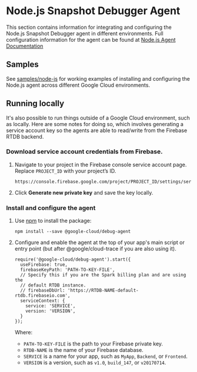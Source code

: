 # Node.js Snapshot Debugger Agent

This section contains information for integrating and configuring the Node.js
Snapshot Debugger agent in different environments. Full configuration
information for the agent can be found at [Node.js Agent
Documentation][nodejs-agent]

## Samples

See [samples/node-js][nodejs-samples] for working examples of installing and
configuring the Node.js agent across different Google Cloud environments.

[nodejs-agent]: https://github.com/googleapis/cloud-debug-nodejs/blob/main/README.md
[nodejs-samples]: https://github.com/GoogleCloudPlatform/snapshot-debugger/tree/main/samples/node-js

## Running locally

It's also possible to run things outside of a Google Cloud environment, such
as locally. Here are some notes for doing so, which involves generating a
service account key so the agents are able to read/write from the Firebase RTDB
backend.

### Download service account credentials from Firebase.

1. Navigate to your project in the Firebase console service account page.
   Replace `PROJECT_ID` with your project’s ID.

    ```
    https://console.firebase.google.com/project/PROJECT_ID/settings/serviceaccounts/adminsdk
    ```

2. Click **Generate new private key** and save the key locally.

### Install and configure the agent

1. Use [npm](https://www.npmjs.com/) to install the package:

    ```
    npm install --save @google-cloud/debug-agent
    ```

2. Configure and enable the agent at the top of your app's main script or entry
   point (but after @google/cloud-trace if you are also using it).

    ```
    require('@google-cloud/debug-agent').start({
      useFirebase: true,
      firebaseKeyPath: 'PATH-TO-KEY-FILE',
      // Specify this if you are the Spark billing plan and are using the
      // default RTDB instance.
      // firebaseDbUrl: 'https://RTDB-NAME-default-rtdb.firebaseio.com',
      serviceContext: {
        service: 'SERVICE',
        version: 'VERSION',
      }
    });
    ```

    Where:
    *   `PATH-TO-KEY-FILE` is the path to your Firebase private key.
    *   `RTDB-NAME` is the name of your Firebase database.
    *   `SERVICE` is a name for your app, such as `MyApp`, `Backend`, or `Frontend`.
    *   `VERSION` is a version, such as `v1.0`, `build_147`, or `v20170714`.

